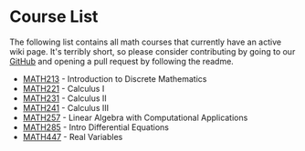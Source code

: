 # Course List

The following list contains all math courses that currently have an active wiki page. It's terribly short, so please consider contributing by going to our [GitHub](https://github.com/hkn-alpha/wiki) and opening a pull request by following the readme.

- [MATH213](MATH212.md) - Introduction to Discrete Mathematics
- [MATH221](MATH221.md) - Calculus I
- [MATH231](MATH231.md) - Calculus II
- [MATH241](MATH241.md) - Calculus III
- [MATH257](MATH257.md) - Linear Algebra with Computational Applications
- [MATH285](MATH221.md) - Intro Differential Equations
- [MATH447](MATH221.md) - Real Variables